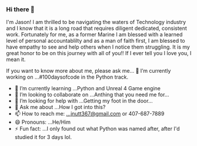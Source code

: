 ### Hi there 👋
I'm Jason! I am thrilled to be navigating the waters of Technology industry and 
I know that it is a long road that requires diligent dedicated, consistent work. Fortunately
for me, as a former Marine I am blessed with
a learned level of personal accountablilty and as a man of faith first, I am blessed to have empathy to see 
and help others when I notice them struggling. It is my great honor to be on this journey with all of you!!
If I ever tell you I love you, I mean it.

If you want to know more about me, please ask me...
🔭 I’m currently working on ...#100daysofcode in the Python track.
- 🌱 I’m currently learning ...Python and Unreal 4 Game engine
- 👯 I’m looking to collaborate on ...Anthing that you need me for...
- 🤔 I’m looking for help with ...Getting my foot in the door...
- 💬 Ask me about ...How I got into this?
- 📫 How to reach me: ...jnutt367@gmail.com or 407-687-7889
- 😄 Pronouns: ...He/Him
- ⚡ Fun fact: ...I only found out what Python was named after, after I'd studied it for 3 days lol.
<!--
**jnutt367/jnutt367** is a ✨ _special_ ✨ repository because its `README.md` (this file) appears on your GitHub profile.

Here are some ideas to get you started:

- 
-->
